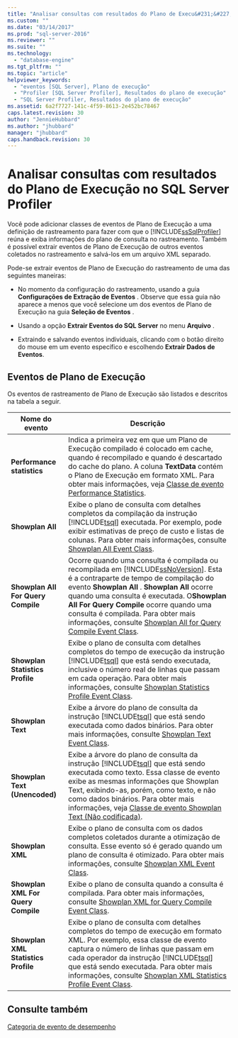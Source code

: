 ```yaml
---
title: "Analisar consultas com resultados do Plano de Execu&#231;&#227;o no SQL Server Profiler | Microsoft Docs"
ms.custom: ""
ms.date: "03/14/2017"
ms.prod: "sql-server-2016"
ms.reviewer: ""
ms.suite: ""
ms.technology: 
  - "database-engine"
ms.tgt_pltfrm: ""
ms.topic: "article"
helpviewer_keywords: 
  - "eventos [SQL Server], Plano de execução"
  - "Profiler [SQL Server Profiler], Resultados do plano de execução"
  - "SQL Server Profiler, Resultados do plano de execução"
ms.assetid: 6a2f7727-141c-4f59-8613-2e452bc78467
caps.latest.revision: 30
author: "JennieHubbard"
ms.author: "jhubbard"
manager: "jhubbard"
caps.handback.revision: 30
---
```

# Analisar consultas com resultados do Plano de Execu&#231;&#227;o no SQL Server Profiler
  Você pode adicionar classes de eventos de Plano de Execução a uma definição de rastreamento para fazer com que o [!INCLUDE[ssSqlProfiler](../../includes/sssqlprofiler-md.md)] reúna e exiba informações do plano de consulta no rastreamento. Também é possível extrair eventos de Plano de Execução de outros eventos coletados no rastreamento e salvá-los em um arquivo XML separado.  
  
 Pode-se extrair eventos de Plano de Execução do rastreamento de uma das seguintes maneiras:  
  
-   No momento da configuração do rastreamento, usando a guia **Configurações de Extração de Eventos** . Observe que essa guia não aparece a menos que você selecione um dos eventos de Plano de Execução na guia **Seleção de Eventos** .  
  
-   Usando a opção **Extrair Eventos do SQL Server** no menu **Arquivo** .  
  
-   Extraindo e salvando eventos individuais, clicando com o botão direito do mouse em um evento específico e escolhendo **Extrair Dados de Eventos**.  
  
## Eventos de Plano de Execução  
 Os eventos de rastreamento de Plano de Execução são listados e descritos na tabela a seguir.  
  
|Nome do evento|Descrição|  
|----------------|-----------------|  
|**Performance statistics**|Indica a primeira vez em que um Plano de Execução compilado é colocado em cache, quando é recompilado e quando é descartado do cache do plano. A coluna **TextData** contém o Plano de Execução em formato XML. Para obter mais informações, veja [Classe de evento Performance Statistics](../../relational-databases/event-classes/performance-statistics-event-class.md).|  
|**Showplan All**|Exibe o plano de consulta com detalhes completos da compilação da instrução [!INCLUDE[tsql](../../includes/tsql-md.md)] executada. Por exemplo, pode exibir estimativas de preço de custo e listas de colunas. Para obter mais informações, consulte [Showplan All Event Class](../../relational-databases/event-classes/showplan-all-event-class.md).|  
|**Showplan All For Query Compile**|Ocorre quando uma consulta é compilada ou recompilada em [!INCLUDE[ssNoVersion](../../includes/ssnoversion-md.md)]. Esta é a contraparte de tempo de compilação do evento **Showplan All** . **Showplan All** ocorre quando uma consulta é executada. O**Showplan All For Query Compile** ocorre quando uma consulta é compilada. Para obter mais informações, consulte [Showplan All for Query Compile Event Class](../../relational-databases/event-classes/showplan-all-for-query-compile-event-class.md).|  
|**Showplan Statistics Profile**|Exibe o plano de consulta com detalhes completos do tempo de execução da instrução [!INCLUDE[tsql](../../includes/tsql-md.md)] que está sendo executada, inclusive o número real de linhas que passam em cada operação. Para obter mais informações, consulte [Showplan Statistics Profile Event Class](../../relational-databases/event-classes/showplan-statistics-profile-event-class.md).|  
|**Showplan Text**|Exibe a árvore do plano de consulta da instrução [!INCLUDE[tsql](../../includes/tsql-md.md)] que está sendo executada como dados binários. Para obter mais informações, consulte [Showplan Text Event Class](../../relational-databases/event-classes/showplan-text-event-class.md).|  
|**Showplan Text (Unencoded)**|Exibe a árvore do plano de consulta da instrução [!INCLUDE[tsql](../../includes/tsql-md.md)] que está sendo executada como texto. Essa classe de evento exibe as mesmas informações que Showplan Text, exibindo-as, porém, como texto, e não como dados binários. Para obter mais informações, veja [Classe de evento Showplan Text &#40;Não codificada&#41;](../../relational-databases/event-classes/showplan-text-unencoded-event-class.md).|  
|**Showplan XML**|Exibe o plano de consulta com os dados completos coletados durante a otimização de consulta. Esse evento só é gerado quando um plano de consulta é otimizado. Para obter mais informações, consulte [Showplan XML Event Class](../../relational-databases/event-classes/showplan-xml-event-class.md).|  
|**Showplan XML For Query Compile**|Exibe o plano de consulta quando a consulta é compilada. Para obter mais informações, consulte [Showplan XML for Query Compile Event Class](../../relational-databases/event-classes/showplan-xml-for-query-compile-event-class.md).|  
|**Showplan XML Statistics Profile**|Exibe o plano de consulta com detalhes completos do tempo de execução em formato XML. Por exemplo, essa classe de evento captura o número de linhas que passam em cada operador da instrução [!INCLUDE[tsql](../../includes/tsql-md.md)] que está sendo executada. Para obter mais informações, consulte [Showplan XML Statistics Profile Event Class](../../relational-databases/event-classes/showplan-xml-statistics-profile-event-class.md).|  
  
## Consulte também  
 [Categoria de evento de desempenho](../../relational-databases/event-classes/performance-event-category.md)  
  
  